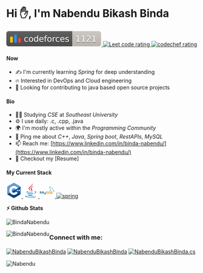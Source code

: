 <h1 align="left">Hi ✋, I'm Nabendu Bikash Binda</h1>

<p align="left">
  <a href="https://codeforces.com/profile/nabendu">
    <img src="https://raw.githubusercontent.com/BindaNabendu/cf-stats/main/output/max_rating.svg" alt="Codeforces max rating" />
  </a>
  <a href="https://leetcode.com/Nabendu/">
    <img src="https://cp-logo.vercel.app/leetcode/nabendu" alt="Leet code rating" />
  </a>
  <a href="https://codechef.com/nabendu/">
    <img src="https://img.shields.io/badge/-CodeChef-5B4638?style=for-the-badge&logo=CodeChef&logoColor=white" alt="codechef rating" />
  </a>
</p>

#### Now
- ✍️ I'm currently learning *Spring* for deep understanding
- :fire: Interested in DevOps and Cloud engineering
- :calendar: Looking for contributing to java based open source projects 

#### Bio
- 👨‍🎓 Studying *CSE* at *Southeast University*
- ⚙️ I use daily: .c, .cpp, .java
- 🌍 I'm mostly active within the *Programming Community*
- 💬 Ping me about *C++*, *Java*, *Spring boot*, *RestAPIs*, *MySQL*
- 📫 Reach me: [https://www.linkedin.com/in/binda-nabendu/](https://www.linkedin.com/in/binda-nabendu/)
- 📝 Checkout my [Resume]

#### My Current Stack
<p align="left"> <a href="https://getbootstrap.com" target="_blank" rel="noreferrer"> </a> <a href="https://www.w3schools.com/cpp/" target="_blank" rel="noreferrer"> <img src="https://raw.githubusercontent.com/devicons/devicon/master/icons/cplusplus/cplusplus-original.svg" alt="cplusplus" width="40" height="40"/> </a> <a href="https://www.java.com" target="_blank" rel="noreferrer"> <img src="https://raw.githubusercontent.com/devicons/devicon/master/icons/java/java-original.svg" alt="java" width="40" height="40"/> </a> <a href="https://www.mysql.com/" target="_blank" rel="noreferrer"> <img src="https://raw.githubusercontent.com/devicons/devicon/master/icons/mysql/mysql-original-wordmark.svg" alt="mysql" width="40" height="40"/> </a> <a href="https://spring.io/" target="_blank" rel="noreferrer"> <img src="https://www.vectorlogo.zone/logos/springio/springio-icon.svg" alt="spring" width="40" height="40"/> </a> </p>

<b>⚡ Github Stats</b>
<p>&nbsp;<img align="left" src="https://github-readme-stats.vercel.app/api?username=BindaNabendu&show_icons=true&locale=en" alt="BindaNabendu" /></p>
<p><img align="left" src="https://github-readme-stats.vercel.app/api/top-langs?username=BindaNabendu&show_icons=true&locale=en&layout=compact" alt="BindaNabendu" /></p>


<h3 align="left">Connect with me:</h3>
<p align="left">
<a href="https://twitter.com/BindaNabendu" target="blank"><img align="center" src="https://raw.githubusercontent.com/rahuldkjain/github-profile-readme-generator/master/src/images/icons/Social/twitter.svg" alt="NabenduBikashBinda" height="30" width="40" /></a>
<a href="https://www.linkedin.com/in/binda-nabendu" target="blank"><img align="center" src="https://raw.githubusercontent.com/rahuldkjain/github-profile-readme-generator/master/src/images/icons/Social/linked-in-alt.svg" alt="NabenduBikashBinda" height="30" width="40" /></a>
<a href="https://www.facebook.com/eng.nabendu/" target="blank"><img align="center" src="https://raw.githubusercontent.com/rahuldkjain/github-profile-readme-generator/master/src/images/icons/Social/facebook.svg" alt="NabenduBikashBinda.cs" height="30" width="40" /></a>
</p>






<p><img align="center" src="https://github-readme-streak-stats.herokuapp.com/?user=BindaNabendu&" alt="Nabendu" /></p>
